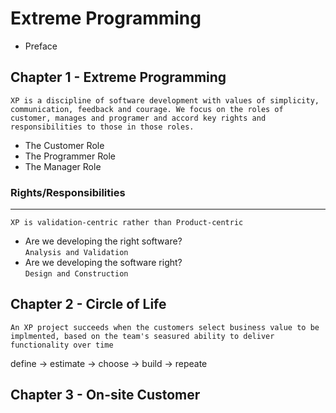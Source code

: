 # Extreme Programming

- Preface

## Chapter 1 - Extreme Programming   
`XP is a discipline of software development with values of simplicity, communication, feedback and courage. We focus on the roles of customer, manages and programer and accord key rights and responsibilities to those in those roles.`
- The Customer Role
- The Programmer Role
- The Manager Role

### Rights/Responsibilities  
----
`XP is validation-centric rather than Product-centric`
- Are we developing the right software?   
`Analysis and Validation`
- Are we developing the software right?  
`Design and Construction`

## Chapter 2 - Circle of Life
```
An XP project succeeds when the customers select business value to be implmented, based on the team's seasured ability to deliver functionality over time
```

define -> estimate -> choose -> build -> repeate

## Chapter 3 - On-site Customer


